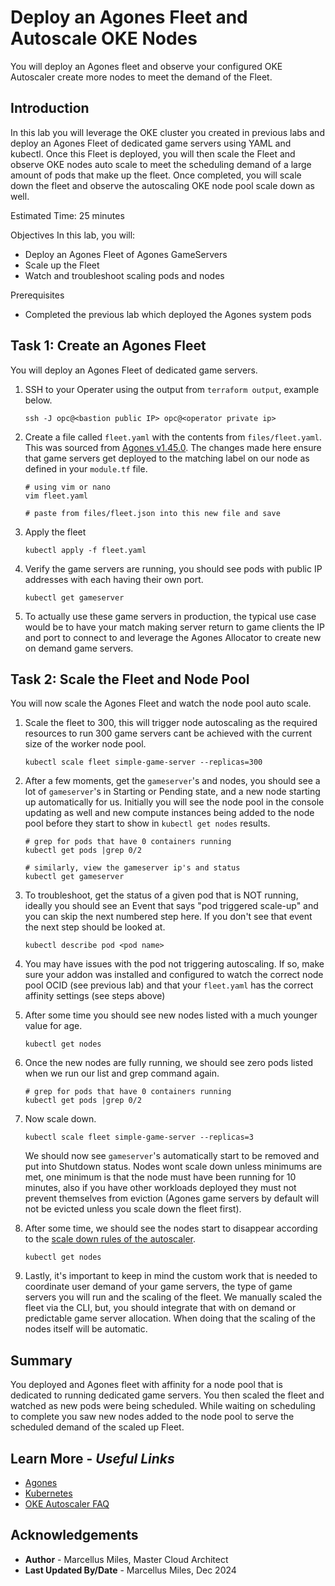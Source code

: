 # Deploy an Agones Fleet and Autoscale OKE Nodes

You will deploy an Agones fleet and observe your configured OKE Autoscaler create more nodes to meet the demand of the Fleet.

## Introduction

In this lab you will leverage the OKE cluster you created in previous labs and deploy an Agones Fleet of dedicated game servers using YAML and kubectl.  Once this Fleet is deployed, you will then scale the Fleet and observe OKE nodes auto scale to meet the scheduling demand of a large amount of pods that make up the fleet.  Once completed, you will scale down the fleet and observe the autoscaling OKE node pool scale down as well.

Estimated Time: 25 minutes

Objectives
In this lab, you will:
 - Deploy an Agones Fleet of Agones GameServers
 - Scale up the Fleet
 - Watch and troubleshoot scaling pods and nodes

Prerequisites
 - Completed the previous lab which deployed the Agones system pods

## **Task 1**: Create an Agones Fleet

You will deploy an Agones Fleet of dedicated game servers.

1. SSH to your Operater using the output from `terraform output`, example below.

       ssh -J opc@<bastion public IP> opc@<operator private ip>

2. Create a file called `fleet.yaml` with the contents from `files/fleet.yaml`.  This was sourced from [Agones v1.45.0](https://raw.githubusercontent.com/googleforgames/agones/release-1.45.0/install/yaml/install.yaml). The changes made here ensure that game servers get deployed to the matching label on our node as defined in your `module.tf` file.

       # using vim or nano
       vim fleet.yaml

       # paste from files/fleet.json into this new file and save

3. Apply the fleet

       kubectl apply -f fleet.yaml

4. Verify the game servers are running, you should see pods with public IP addresses with each having their own port.

       kubectl get gameserver

5. To actually use these game servers in production, the typical use case would be to have your match making server return to game clients the IP and port to connect to and leverage the Agones Allocator to create new on demand game servers.

## **Task 2**: Scale the Fleet and Node Pool

You will now scale the Agones Fleet and watch the node pool auto scale.

1. Scale the fleet to 300, this will trigger node autoscaling as the required resources to run 300 game servers cant be achieved with the current size of the worker node pool.

       kubectl scale fleet simple-game-server --replicas=300

2. After a few moments, get the `gameserver`'s and nodes, you should see a lot of `gameserver`'s in Starting or Pending state, and a new node starting up automatically for us.  Initially you will see the node pool in the console updating as well and new compute instances being added to the node pool before they start to show in `kubectl get nodes` results.

       # grep for pods that have 0 containers running
       kubectl get pods |grep 0/2

       # similarly, view the gameserver ip's and status
       kubectl get gameserver

3. To troubleshoot, get the status of a given pod that is NOT running, ideally you should see an Event that says "pod triggered scale-up" and you can skip the next numbered step here.  If you don't see that event the next step should be looked at.

       kubectl describe pod <pod name>

4. You may have issues with the pod not triggering autoscaling.  If so, make sure your addon was installed and configured to watch the correct node pool OCID (see previous lab) and that your `fleet.yaml` has the correct affinity settings (see steps above)

5. After some time you should see new nodes listed with a much younger value for age.

       kubectl get nodes

6. Once the new nodes are fully running, we should see zero pods listed when we run our list and grep command again.

       # grep for pods that have 0 containers running
       kubectl get pods |grep 0/2

7. Now scale down.

       kubectl scale fleet simple-game-server --replicas=3

   We should now see `gameserver`'s automatically start to be removed and put into Shutdown status.  Nodes wont scale down unless minimums are met, one minimum is that the node must have been running for 10 minutes, also if you have other workloads deployed they must not prevent themselves from eviction (Agones game servers by default will not be evicted unless you scale down the fleet first).

7. After some time, we should see the nodes start to disappear according to the [scale down rules of the autoscaler](https://github.com/kubernetes/autoscaler/blob/master/cluster-autoscaler/FAQ.md#how-does-scale-down-work).

       kubectl get nodes

8. Lastly, it's important to keep in mind the custom work that is needed to coordinate user demand of your game servers, the type of game servers you will run and the scaling of the fleet.  We manually scaled the fleet via the CLI, but, you should integrate that with on demand or predictable game server allocation.  When doing that the scaling of the nodes itself will be automatic.

## **Summary**

You deployed and Agones fleet with affinity for a node pool that is dedicated to running dedicated game servers.  You then scaled the fleet and watched as new pods were being scheduled.  While waiting on scheduling to complete you saw new nodes added to the node pool to serve the scheduled demand of the scaled up Fleet.

## Learn More - *Useful Links*

- [Agones](https://agones.dev/site/docs/)
- [Kubernetes](https://kubernetes.io/)
- [OKE Autoscaler FAQ](https://github.com/kubernetes/autoscaler/blob/master/cluster-autoscaler/FAQ.md)

## **Acknowledgements**

 - **Author** - Marcellus Miles, Master Cloud Architect
 - **Last Updated By/Date** - Marcellus Miles, Dec 2024